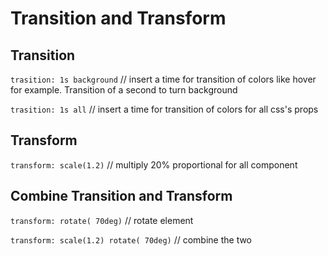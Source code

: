 # Transition and Transform

## Transition

`trasition: 1s background` // insert a time for transition of colors like hover for example. Transition of a second to turn background

`trasition: 1s all` // insert a time for transition of colors for all css's props

## Transform

`transform: scale(1.2)` // multiply 20% proportional for all component

## Combine Transition and Transform

`transform: rotate( 70deg)` // rotate element

`transform: scale(1.2) rotate( 70deg)` // combine the two
